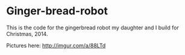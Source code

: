 Ginger-bread-robot
==================
This is the code for the gingerbread robot my daughter and I build for Christmas, 2014. 

Pictures here: http://imgur.com/a/88LTd 

